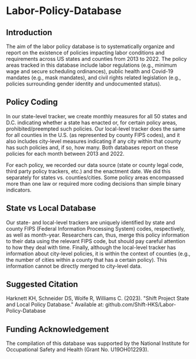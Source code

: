 # Labor-Policy-Database

## Introduction
The aim of the labor policy database is to systematically organize and report on the existence of policies impacting labor conditions and requirements across US states and counties from 2013 to 2022. The policy areas tracked in this database include labor regulations (e.g., minimum wage and secure scheduling ordinances), public health and Covid-19 mandates (e.g., mask mandates), and civil rights related legislation (e.g., policies surrounding gender identity and undocumented status). 

## Policy Coding
In our state-level tracker, we create monthly measures for all 50 states and D.C. indicating whether a state has enacted or, for certain policy areas, prohibited/preempted such policies. Our local-level tracker does the same for all counties in the U.S. (as represented by county FIPS codes), and it also includes city-level measures indicating if any city within that county has such policies and, if so, how many. Both databases report on these policies for each month between 2013 and 2022.

For each policy, we recorded our data source (state or county legal code, third party policy trackers, etc.) and the enactment date. We did this separately for states vs. counties/cities. Some policy areas encompassed more than one law or required more coding decisions than simple binary indicators. 

## State vs Local Database
Our state- and local-level trackers are uniquely identified by state and county FIPS (Federal Information Processing System) codes, respectively, as well as month-year. Researchers can, thus, merge this policy information to their data using the relevant FIPS code, but should pay careful attention to how they deal with time. Finally, although the local-level tracker has information about city-level policies, it is within the context of counties (e.g., the number of cities within a county that has a certain policy). This information cannot be directly merged to city-level data.

## Suggested Citation
Harknett KH, Schneider DS, Wolfe R, Williams C. (2023). "Shift Project State and Local Policy Database." Available at: github.com/Shift-HKS/Labor-Policy-Database

## Funding Acknowledgement
The compilation of this database was supported by the National Institute for Occupational Safety and Health (Grant No. U19OH012293).



